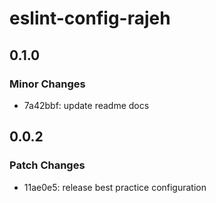 # eslint-config-rajeh

## 0.1.0

### Minor Changes

- 7a42bbf: update readme docs

## 0.0.2

### Patch Changes

- 11ae0e5: release best practice configuration

